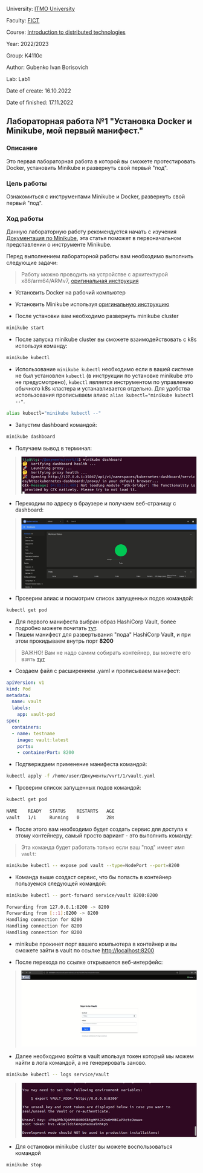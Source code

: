 University: [ITMO University](https://itmo.ru/ru/)

Faculty: [FICT](https://fict.itmo.ru)

Course: [Introduction to distributed technologies](https://github.com/itmo-ict-faculty/introduction-to-distributed-technologies)

Year: 2022/2023

Group: K4110c

Author: Gubenko Ivan Borisovich

Lab: Lab1

Date of create: 16.10.2022

Date of finished: 17.11.2022

## Лабораторная работа №1 "Установка Docker и Minikube, мой первый манифест."
### Описание
Это первая лабораторная работа в которой вы сможете протестировать Docker, установить Minikube и развернуть свой первый "под".

### Цель работы
Ознакомиться с инструментами Minikube и Docker, развернуть свой первый "под".

### Ход работы
Данную лабораторную работу рекомендуется начать с изучения [Документация по Minikube](https://minikube.sigs.k8s.io/docs/), эта статья поможет в первоначальном представлении о инструменте Minikube.

Перед выполнением лабораторной работы вам необходимо выполнить следующие задачи:

> Работу можно проводить на устройстве с архитектурой x86/arm64/ARMv7, [оригинальная инструкция](https://minikube.sigs.k8s.io/docs/start/)
- Установить Docker на рабочий компьютер

- Установить Minikube используя [оригинальную инструкцию](https://minikube.sigs.k8s.io/docs/start/)

- После установки вам необходимо развернуть minikube cluster
  
```bash
minikube start
```

- После запуска minikube cluster вы сможете взаимодействовать с k8s используя команду:
  
```bash
minikube kubectl
```

- Использование `minikube kubectl` необходимо если в вашей системе не был установлен `kubectl` (в инструкции по установке minikube это не предусмотрено), `kubectl` является инструментом по управлению обычного k8s кластера и устанавливается отдельно. Для удобства использования прописываем алиас `alias kubectl="minikube kubectl --"`. 
```bash
alias kubectl="minikube kubectl --"
```

- Запустим dashboard командой:
```bash
minikube dashboard
```
- Получаем вывод в терминал:
>![dashboardTer](image/1.jpg)

- Переходим по адресу в браузере и получаем веб-страницу с dashboard:
>![dashboardWeb](image/2.jpg)

- Проверим алиас и посмотрим список запущенных подов командой:
```bash
kubectl get pod
```

- Для первого манифеста выбран образ HashiCorp Vault, более подробно можете почитать [тут](https://www.vaultproject.io). 
- Пишем манифест для развертывания "пода" HashiCorp Vault, и при этом прокидываем внутрь порт **8200**
> ВАЖНО! Вам не надо самим собирать контейнер, вы можете его взять [тут](https://hub.docker.com/_/vault/)

- Создаем файл с расширением .yaml и прописываем манифест:
```yaml
apiVersion: v1
kind: Pod
metadata:
  name: vault
  labels:
    app: vault-pod
spec:
  containers:
  - name: testname
    image: vault:latest
    ports:
    - containerPort: 8200   
```

- Подтверждаем применение манифеста командой: 
```bash
kubectl apply -f /home/user/Документы/vvrt/1/vault.yaml 
```

- Проверим список запущенных подов командой:
```bash
kubectl get pod
```
```bash
NAME    READY   STATUS    RESTARTS   AGE
vault   1/1     Running   0          28s
```

- После этого вам необходимо будет создать сервис для доступа к этому контейнеру, самый просто вариант - это выполнить команду: 
> Эта команда будет работать только если ваш "под" имеет имя `vault`:
```bash
minikube kubectl -- expose pod vault --type=NodePort --port=8200
```

- Команда выше создаст сервис, что бы попасть в контейнер пользуемся следующей командой:

```bash
minikube kubectl -- port-forward service/vault 8200:8200
```
```bash
Forwarding from 127.0.0.1:8200 -> 8200
Forwarding from [::1]:8200 -> 8200
Handling connection for 8200
Handling connection for 8200
Handling connection for 8200
```
- minikube прокинет порт вашего компьютера в контейнер и вы сможете зайти в vault по ссылке [http://localhost:8200](http://localhost:8200)

- После перехода по ссылке открывается веб-интерфейс:
>![vaultweb](image/4.jpg)

- Далее необходимо войти в vault ипользуя токен который мы можем найти в лога командой, а не генерировать заново. 
```bash
minikube kubectl -- logs service/vault
```
>![vaultweb2](image/5.jpg)

- Для остановки minikube cluster вы можете воспользоваться командой

```bash
minikube stop
```

